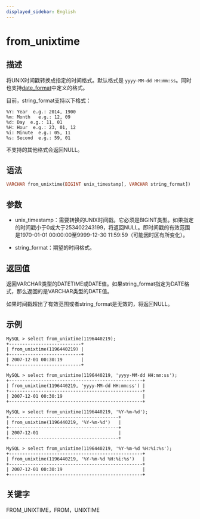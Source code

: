 ```yaml
---
displayed_sidebar: English
---
```


# from_unixtime

## 描述

将UNIX时间戳转换成指定的时间格式。默认格式是 `yyyy-MM-dd HH:mm:ss`。同时也支持[date_format](./date_format.md)中定义的格式。

目前，string_format支持以下格式：

```plain
%Y: Year  e.g.: 2014, 1900
%m: Month   e.g.: 12, 09
%d: Day  e.g.: 11, 01
%H: Hour  e.g.: 23, 01, 12
%i: Minute  e.g.: 05, 11
%s: Second  e.g.: 59, 01
```

不支持的其他格式会返回NULL。

## 语法

```Haskell
VARCHAR from_unixtime(BIGINT unix_timestamp[, VARCHAR string_format])
```

## 参数

- unix_timestamp：需要转换的UNIX时间戳。它必须是BIGINT类型。如果指定的时间戳小于0或大于253402243199，将返回NULL。即时间戳的有效范围是1970-01-01 00:00:00至9999-12-30 11:59:59（可能因时区有所变化）。

- string_format：期望的时间格式。

## 返回值

返回VARCHAR类型的DATETIME或DATE值。如果string_format指定为DATE格式，那么返回的是VARCHAR类型的DATE值。

如果时间戳超出了有效范围或者string_format是无效的，将返回NULL。

## 示例

```plain
MySQL > select from_unixtime(1196440219);
+---------------------------+
| from_unixtime(1196440219) |
+---------------------------+
| 2007-12-01 00:30:19       |
+---------------------------+

MySQL > select from_unixtime(1196440219, 'yyyy-MM-dd HH:mm:ss');
+--------------------------------------------------+
| from_unixtime(1196440219, 'yyyy-MM-dd HH:mm:ss') |
+--------------------------------------------------+
| 2007-12-01 00:30:19                              |
+--------------------------------------------------+

MySQL > select from_unixtime(1196440219, '%Y-%m-%d');
+-----------------------------------------+
| from_unixtime(1196440219, '%Y-%m-%d')   |
+-----------------------------------------+
| 2007-12-01                              |
+-----------------------------------------+

MySQL > select from_unixtime(1196440219, '%Y-%m-%d %H:%i:%s');
+--------------------------------------------------+
| from_unixtime(1196440219, '%Y-%m-%d %H:%i:%s')   |
+--------------------------------------------------+
| 2007-12-01 00:30:19                              |
+--------------------------------------------------+
```

## 关键字

FROM_UNIXTIME，FROM，UNIXTIME
